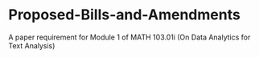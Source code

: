 # Proposed-Bills-and-Amendments
A paper requirement for Module 1 of MATH 103.01i (On Data Analytics for Text Analysis)
